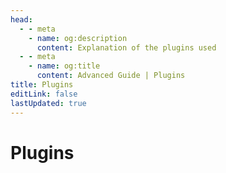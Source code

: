 ```yaml
---
head:
  - - meta
    - name: og:description
      content: Explanation of the plugins used
  - - meta
    - name: og:title
      content: Advanced Guide | Plugins
title: Plugins
editLink: false
lastUpdated: true
---
```

# Plugins
